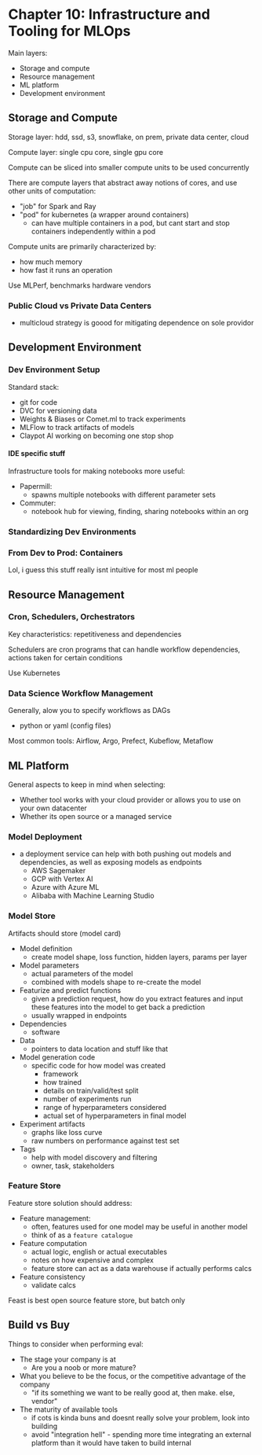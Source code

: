 # Chapter 10: Infrastructure and Tooling for MLOps

Main layers:

- Storage and compute
- Resource management
- ML platform
- Development environment

## Storage and Compute

Storage layer: hdd, ssd, s3, snowflake, on prem, private data center, cloud

Compute layer: single cpu core, single gpu core

Compute can be sliced into smaller compute units to be used concurrently

There are compute layers that abstract away notions of cores, and use other units of computation:

- "job" for Spark and Ray
- "pod" for kubernetes (a wrapper around containers)
  - can have multiple containers in a pod, but cant start and stop containers independently within a pod

Compute units are primarily characterized by:

- how much memory
- how fast it runs an operation

Use MLPerf, benchmarks hardware vendors

### Public Cloud vs Private Data Centers

- multicloud strategy is goood for mitigating dependence on sole providor

## Development Environment

### Dev Environment Setup

Standard stack:

- git for code
- DVC for versioning data
- Weights & Biases or Comet.ml to track experiments
- MLFlow to track artifacts of models
- Claypot AI working on becoming one stop shop

#### IDE specific stuff

Infrastructure tools for making notebooks more useful:

- Papermill:
  - spawns multiple notebooks with different parameter sets
- Commuter:
  - notebook hub for viewing, finding, sharing notebooks within an org

### Standardizing Dev Environments

### From Dev to Prod: Containers

Lol, i guess this stuff really isnt intuitive for most ml people

## Resource Management

### Cron, Schedulers, Orchestrators

Key characteristics: repetitiveness and dependencies

Schedulers are cron programs that can handle workflow dependencies, actions taken for certain conditions

Use Kubernetes

### Data Science Workflow Management

Generally, alow you to specify workflows as DAGs

- python or yaml (config files)

Most common tools: Airflow, Argo, Prefect, Kubeflow, Metaflow

## ML Platform

General aspects to keep in mind when selecting:

- Whether tool works with your cloud provider or allows you to use on your own datacenter
- Whether its open source or a managed service

### Model Deployment

- a deployment service can help with both pushing out models and dependencies, as well as exposing models as endpoints
  - AWS Sagemaker
  - GCP with Vertex AI
  - Azure with Azure ML
  - Alibaba with Machine Learning Studio

### Model Store

Artifacts should store (model card)

- Model definition
  - create model shape, loss function, hidden layers, params per layer
- Model parameters
  - actual parameters of the model
  - combined with models shape to re-create the model
- Featurize and predict functions
  - given a prediction request, how do you extract features and input these features into the model to get back a prediction
  - usually wrapped in endpoints
- Dependencies
  - software
- Data
  - pointers to data location and stuff like that
- Model generation code
  - specific code for how model was created
    - framework
    - how trained
    - details on train/valid/test split
    - number of experiments run
    - range of hyperparameters considered
    - actual set of hyperparameters in final model
- Experiment artifacts
  - graphs like loss curve
  - raw numbers on performance against test set
- Tags
  - help with model discovery and filtering
  - owner, task, stakeholders

### Feature Store

Feature store solution should address:

- Feature management:
  - often, features used for one model may be useful in another model
  - think of as a `feature catalogue`
- Feature computation
  - actual logic, english or actual executables
  - notes on how expensive and complex
  - feature store can act as a data warehouse if actually performs calcs
- Feature consistency
  - validate calcs

Feast is best open source feature store, but batch only

## Build vs Buy

Things to consider when performing eval:

- The stage your company is at
  - Are you a noob or more mature?
- What you believe to be the focus, or the competitive advantage of the company
  - "if its something we want to be really good at, then make. else, vendor"
- The maturity of available tools
  - if cots is kinda buns and doesnt really solve your problem, look into building
  - avoid "integration hell" - spending more time integrating an external platform than it would have taken to build internal
